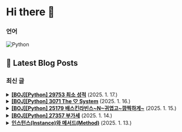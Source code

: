 # Hi there 👋

### 언어

<p>
    <img src="https://img.shields.io/badge/Python-3776AB?style=flat-square&logo=Python&logoColor=white" alt="Python"/>
</p>

## 📕 Latest Blog Posts

### 최신 글
<details>
<summary><b><a href='https://zo0oz.tistory.com/292' target='_blank'>[BOJ][Python] 29753 최소 성적</a></b> (2025. 1. 17.)</summary>

Overview

체감 난이도: ★★☆☆☆
문제 레벨: 실버 4
문제 유형: 수학, 구현, 임의 정밀도 
풀이 상태: 답안참고 / 스스로 해결
추후: 다시 풀어보기 / 간단 복습 / 완벽 이해 


[문제]
이미지 클릭 시 문제로 이동


 
 
[풀이]
"단, 실수 자료형을 사용할 경우 부동소수점 오차가 발생할 수 있으므로 주의하라." 
이 문장 때문에 ...

</details>

<details>
<summary><b><a href='https://zo0oz.tistory.com/291' target='_blank'>[BOJ][Python] 3071 The ♡ System</a></b> (2025. 1. 16.)</summary>

Overview

체감 난이도: ★★☆☆☆
문제 레벨: 실버 3
문제 유형: 진법, 구현
풀이 상태: 답안참고 / 스스로 해결
추후: 다시 풀어보기 / 간단 복습 / 완벽 이해 


[문제]
이미지 클릭 시 문제로 이동


 
* 일단 문제에 오타가 있다.
 \(3^{2}\) +  \(3^{1}\)  +  \(3^{0}\)  인데,  \(3^{1}\)  +...

</details>

<details>
<summary><b><a href='https://zo0oz.tistory.com/290' target='_blank'>[BOJ][Python] 25179 배스킨라빈스~N~귀엽고~깜찍하게~</a></b> (2025. 1. 15.)</summary>

Overview

체감 난이도: ★★☆☆☆
문제 레벨: 실버 4
문제 유형: 수학, 게임이론
풀이 상태: 답안참고 / 스스로 해결
추후: 다시 풀어보기 / 간단 복습 / 완벽 이해 


[문제]
이미지 클릭 시 문제로 이동


 
[코드]
이 문제는 2인 게임 필승 전략을 이미 알고 있던 사람이라면 쉽게 풀 수 있다. 
우리가 알고 있는 베스킨라빈스 31 ...

</details>

<details>
<summary><b><a href='https://zo0oz.tistory.com/289' target='_blank'>[BOJ][Python] 27357 부가세</a></b> (2025. 1. 14.)</summary>

Overview

체감 난이도: ★★☆☆☆
문제 레벨: 실버 3
문제 유형: 수학, 브루트포스
풀이 상태: 답안참고 / 스스로 해결
추후: 다시 풀어보기 / 간단 복습 / 완벽 이해 


[문제]
이미지 클릭 시 문제로 이동


1달러 = 100센트
4.30 => 4달러 30센트
5.00 => 5달러 or 500센트

구매한 N개의 물건의 가격과 부가세를 ...

</details>

<details>
<summary><b><a href='https://zo0oz.tistory.com/288' target='_blank'>인스턴스(Instance)와 메서드(Method)</a></b> (2025. 1. 13.)</summary>

Introduce
인스턴스랑 메서드에 대해 정확하게 알지 못해 헷갈려서 정리를 해보겠습니다.
요약

클래스 = 자동차 설계도
인스턴스 = 실제 생상된 개별 자동차
메서드 = 자동차로 할 수 있는 동작들(시동 걸기, 운전하기, 정지하기 등)


1. 인스턴스(Instance)
클래스를 기반으로 생성된 실제 객체를 의미한다.

클래스는 설계도, 인스턴스는 이 ...

</details>

